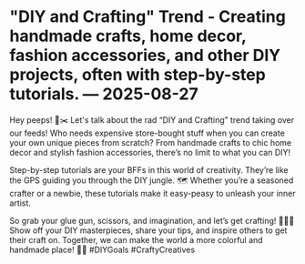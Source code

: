 # "DIY and Crafting" Trend - Creating handmade crafts, home decor, fashion accessories, and other DIY projects, often with step-by-step tutorials. — 2025-08-27

Hey peeps! 🎨✂️ Let's talk about the rad “DIY and Crafting” trend taking over our feeds! Who needs expensive store-bought stuff when you can create your own unique pieces from scratch? From handmade crafts to chic home decor and stylish fashion accessories, there’s no limit to what you can DIY!

Step-by-step tutorials are your BFFs in this world of creativity. They’re like the GPS guiding you through the DIY jungle. 🗺️ Whether you’re a seasoned crafter or a newbie, these tutorials make it easy-peasy to unleash your inner artist.

So grab your glue gun, scissors, and imagination, and let’s get crafting! 💁‍♀️✨ Show off your DIY masterpieces, share your tips, and inspire others to get their craft on. Together, we can make the world a more colorful and handmade place! 🌈🎉 #DIYGoals #CraftyCreatives